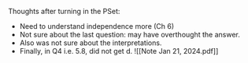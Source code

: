 Thoughts after turning in the PSet: 
* Need to understand independence more (Ch 6)
* Not sure about the last question: may have overthought the answer. 
* Also was not sure about the interpretations. 
* Finally, in Q4 i.e. 5.8, did not get d. ![[Note Jan 21, 2024.pdf]]
